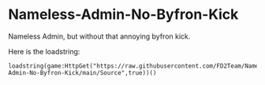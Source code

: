 # Nameless-Admin-No-Byfron-Kick
Nameless Admin, but without that annoying byfron kick.

Here is the loadstring: 

    loadstring(game:HttpGet("https://raw.githubusercontent.com/FD2Team/Nameless-Admin-No-Byfron-Kick/main/Source",true))()
